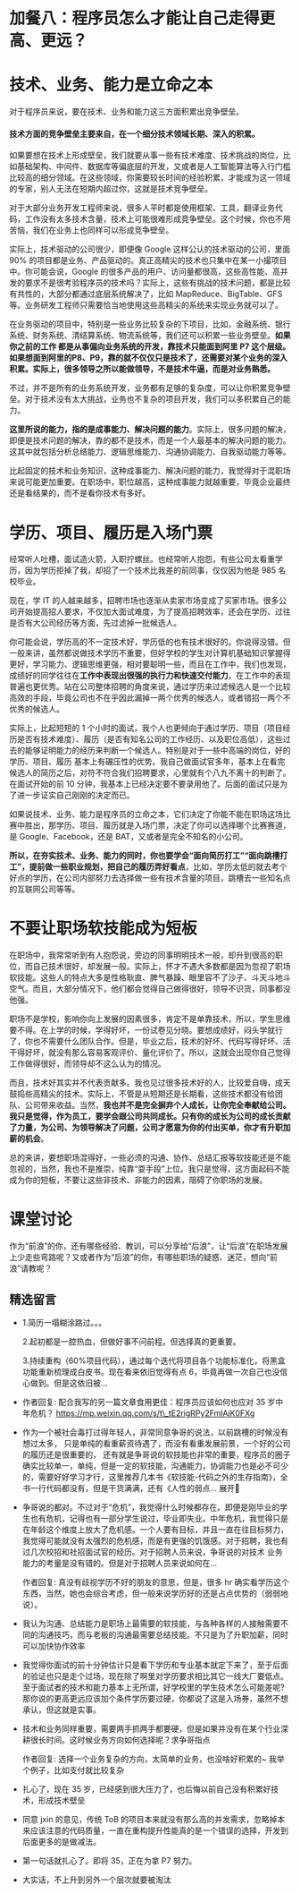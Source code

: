 # 加餐八：程序员怎么才能让自己走得更高、更远？

# 技术、业务、能力是立命之本

对于程序员来说，要在技术、业务和能力这三方面积累出竞争壁垒。

#### 技术方面的竞争壁垒主要来自，在一个细分技术领域长期、深入的积累。

如果要想在技术上形成壁垒，我们就要从事一些有技术难度、技术挑战的岗位，比如基础架构、中间件、数据库等偏底层的开发，又或者是人工智能算法等入行门槛比较高的细分领域。在这些领域，你需要较长时间的经验积累，才能成为这一领域的专家，别人无法在短期内超过你，这就是技术竞争壁垒。

对于大部分业务开发工程师来说，很多人平时都是使用框架、工具，翻译业务代码，工作没有太多技术含量，技术上可能很难形成竞争壁垒。这个时候，你也不用苦恼，我们在业务上也同样可以形成竞争壁垒。

实际上，技术驱动的公司很少，即便像 Google 这样公认的技术驱动的公司，里面 90% 的项目都是业务、产品驱动的。真正高精尖的技术也只集中在某一小撮项目中。你可能会说，Google 的很多产品的用户、访问量都很高，这些高性能、高并发的要求不是很考验程序员的技术吗？实际上，这些有挑战的技术问题，都是比较有共性的，大部分都通过底层系统解决了，比如 MapReduce、BigTable、GFS 等。业务研发工程师只需要恰当地使用这些高精尖的系统来实现业务就可以了。

在业务驱动的项目中，特别是一些业务比较复杂的下项目，比如，金融系统、银行系统、财务系统、清结算系统、物流系统等，我们还可以积累一些业务壁垒。**如果你之前的工作 都是从事偏向业务系统的开发，靠技术只能面到阿里 P7 这个层级。如果想面到阿里的P8、P9，靠的就不仅仅只是技术了，还需要对某个业务的深入积累。实际上，很多领导之所以能做领导，不是技术牛逼，而是对业务熟悉。**

不过，并不是所有的业务系统开发，业务都有足够的复杂度，可以让你积累竞争壁垒。对于技术没有太大挑战，业务也不复杂的项目开发，我们可以多积累自己的能力。

**这里所说的能力，指的是成事能力、解决问题的能力**。实际上，很多问题的解决，即便是技术问题的解决，靠的都不是技术，而是一个人最基本的解决问题的能力。这其中就包括分析总结能力、逻辑思维能力、沟通协调能力、自我驱动能力等等。

比起固定的技术和业务知识，这种成事能力、解决问题的能力，我觉得对于混职场来说可能更加重要。在职场中，职位越高，这种成事能力就越重要，毕竟企业最终还是看结果的，而不是看你技术有多好。

# 学历、项目、履历是入场门票

经常听人吐槽，面试造火箭，入职拧螺丝。也经常听人抱怨，有些公司太看重学历，因为学历拒掉了我，却招了一个技术比我差的前同事，仅仅因为他是 985 名校毕业。

现在，学 IT 的人越来越多，招聘市场也逐渐从卖家市场变成了买家市场。很多公司开始提高招人要求，不仅加大面试难度，为了提高招聘效率，还会在学历、过往是否有大公司经历等方面，先过滤掉一批候选人。

你可能会说，学历高的不一定技术好，学历低的也有技术很好的。你说得没错。但一般来讲，虽然都说做技术学历不重要，但好学校的学生对计算机基础知识掌握得更好，学习能力、逻辑思维更强，相对要聪明一些，而且在工作中，我们也发现，成绩好的同学往往在**工作中表现出很强的执行力和快速交付能力**，在工作中的表现普遍也更优秀。站在公司整体招聘的角度来说，通过学历来过滤候选人是一个比较高效的手段，毕竟公司也不在乎因此漏掉一两个优秀的候选人，或者错招一两个不优秀的候选人。

实际上，比起短短的 1 个小时的面试，我个人也更倾向于通过学历、项目（项目经历是否有技术难度）、履历（是否有知名公司的工作经历、以及职位高低），这些过去的能够证明能力的经历来判断一个候选人。特别是对于一些中高端的岗位，好的学历、项目、履历 基本上有碾压性的优势。我自己做面试官多年，基本上在看完候选人的简历之后，对符不符合我们招聘要求，心里就有个八九不离十的判断了。在面试开始的前 10 分钟，我基本上已经决定要不要录用他了。后面的面试只是为了进一步证实自己刚刚的决定而已。

如果说技术、业务、能力是程序员的立命之本，它们决定了你能不能在职场这场比赛中胜出，那学历、项目、履历就是入场门票，决定了你可以选择哪个比赛赛道，是 Google、Facebook，还是 BAT，又或者是完全不知名的小公司。

**所以，在夯实技术、业务、能力的同时，你也要学会“面向简历打工”“面向跳槽打工”，提前做一些职业规划，把自己的履历弄好看点**，比如，学历太低的就去考个好点的学历，在公司内部努力去选择做一些有技术含量的项目，跳槽去一些知名点的互联网公司等等。

# 不要让职场软技能成为短板

在职场中，我常常听到有人抱怨说，旁边的同事明明技术一般，却升到很高的职位，而自己技术很好，却发展一般。实际上，怀才不遇大多数都是因为忽视了职场软技能。这些人的特点大多是性格耿直、脾气暴躁、眼里容不了沙子、斗天斗地斗空气。而且，大部分情况下，他们都会觉得自己做得很好，领导不识货，同事都没他强。

职场不是学校，影响你向上发展的因素很多，肯定不是单靠技术，所以，学生思维要不得。在上学的时候，学得好坏，一份试卷见分晓。要想成绩好，闷头学就行了，你也不需要什么团队合作。但是，毕业之后，技术的好坏、代码写得好坏、活干得好坏，就没有那么容易客观评价、量化评价了。所以，这就会出现你自己觉得工作做得很好，而领导却不这么认为的情况。

而且，技术好其实并不代表贡献多。我也见过很多技术好的人，比较爱自嗨，成天鼓捣些高精尖的技术。实际上，不管是从短期还是长期看，这些技术都没有给团队、公司带来收益。当然，**我也并不是完全摒弃个人成长，让你完全奉献给公司。我只是觉得，作为员工，要学会跟公司共同成长。只有你的成长为公司的成长贡献了力量，为公司、为领导解决了问题，公司才愿意为你的付出买单，你才有升职加薪的机会**。

总的来讲，要想职场混得好，一些必须的沟通、协作、总结汇报等软技能还是不能忽视的，当然，我也不是推崇，纯靠“耍手段”上位。我只是觉得，这方面起码不能成为你的短板，不要让这些非技术、非能力的因素，阻碍了你职场的发展。

# 课堂讨论

作为“前浪”的你，还有哪些经验、教训，可以分享给“后浪”，让“后浪”在职场发展上少走些弯路呢？又或者作为“后浪”的你，有哪些职场的疑惑、迷茫，想向“前浪”请教呢？

## 精选留言

- 1.简历一塌糊涂路过。。。

    2.起初都是一腔热血，但做好事不问前程。但选择真的更重要。

    3.持续重构（60%项目代码），通过每个迭代将项目各个功能标准化，将黑盒功能重新梳理成白皮书。现在看来依旧觉得有点 6，毕竟再做一次自己也没信心做到。但是这依旧被…

- 作者回复: 配合我写的另一篇文章食用更佳：程序员应该如何也应对 35 岁中年危机？ https://mp.weixin.qq.com/s/t\_tE2rigRPy2FmlAjK0FXg

- 作为一个被社会毒打过得年轻人，非常同意争哥的说法，以前跳槽的时候没有想过太多， 只是单纯的看重薪资待遇了，而没有看重发展前景，一个好的公司的履历还是很重要的， 还有就是争哥说的软技能也非常的重要，程序员的圈子确实比较单一，单纯，但是一定的软技能，沟通能力，协调能力也是必不可少的，需要好好学习才行，这里推荐几本书《软技能-代码之外的生存指南》，全书一行代码都没有，但是干货满满，还有《人性的弱点… 展开

- 争哥说的都对。不过对于“危机”，我觉得什么时候都存在。即便是刚毕业的学生也有危机，记得也有一部分学生说过，毕业即失业。中年危机，我觉得只是在年龄这个维度上放大了危机感。一个人要有目标，并且一直在往目标努力，我觉得可能就没有太强烈的危机感，而是有更强的饥饿感。对于招聘，我也有过几次校招和社招面试官的经历。对于招聘人员来说，争哥说的对技术 业务 能力的考量是没有错的。但是对于招聘人员来说如何在…

    作者回复: 真没有歧视学历不好的朋友的意思，但是，很多 hr 确实看学历这个东西，当然，她也会综合考虑，但一般来说学历好的还是占点优势的（弱弱地说）。

- 我认为沟通、总结能力是职场上最需要的软技能，与各种各样的人接触需要不同的沟通技巧，而与老板的沟通最需要总结技能。不只是为了升职加薪，同时可以加快协作效率

- 我觉得你面试的前十分钟估计只是看下学历和专业基本就定下来了，至于后面的验证也只是走个过场，现在除了啊里对学历要求相比其它一线大厂要低点。至于面试者的技术和能力基本上无所谓，好学校里的学生技术怎么可能差呢? 那你说的更高更远应该加个条件学历要过硬，你都说了这是入场券，虽然不想承认，但这就是实事。

- 技术和业务同样重要，需要两手抓两手都要硬，但是如果并没有在某个行业深耕很长时间。这时候业务方向如何选择呢？求争哥指点

    作者回复: 选择一个业务复杂的方向，太简单的业务，也没啥好积累的\~ 我举个例子，比如支付就比较复杂

- 扎心了，现在 35 岁，已经感到很大压力了，也后悔以前自己没有积累好技术，形成技术壁垒

- 同意 jxin 的意见，传统 ToB 的项目本来就没有那么高的并发需求，忽略掉本来应该注意的代码质量，一直在重构提升性能真的是一个错误的选择，开发到后面更多的是做减法。

- 第一句话就扎心了。即将 35，正在为拿 P7 努力。

- 大实话，不上升到另外一个层次就要被淘汰

